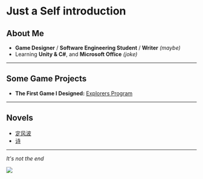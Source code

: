 # Just a Self introduction


## About Me

- **Game Designer** / **Software Engineering Student** / **Writer** *(maybe)*
- Learning **Unity & C#**, and **Microsoft Office** *(joke)*

---

## Some Game Projects

- **The First Game I Designed:** [Explorers Program](https://github.com/JerryMaomao343/Explorers_Program)

---

## Novels

- [定风波](https://www.bilibili.com/opus/775515710563549254?spm_id_from=333.1387.0.0)  
- [诗](https://www.bilibili.com/opus/943714334826037287/?from=readlist)

---

*It's not the end*

![](https://i.pixiv.re/133187084_p0_master1200.jpg)


